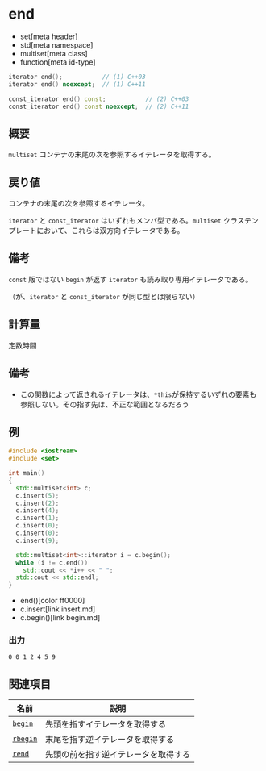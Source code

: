 # end
* set[meta header]
* std[meta namespace]
* multiset[meta class]
* function[meta id-type]

```cpp
iterator end();           // (1) C++03
iterator end() noexcept;  // (1) C++11

const_iterator end() const;           // (2) C++03
const_iterator end() const noexcept;  // (2) C++11
```

## 概要
`multiset` コンテナの末尾の次を参照するイテレータを取得する。


## 戻り値
コンテナの末尾の次を参照するイテレータ。

`iterator` と `const_iterator` はいずれもメンバ型である。`multiset` クラステンプレートにおいて、これらは双方向イテレータである。


## 備考
`const` 版ではない `begin` が返す `iterator` も読み取り専用イテレータである。

（が、`iterator` と `const_iterator` が同じ型とは限らない）


## 計算量
定数時間


## 備考
- この関数によって返されるイテレータは、`*this`が保持するいずれの要素も参照しない。その指す先は、不正な範囲となるだろう


## 例
```cpp example
#include <iostream>
#include <set>

int main()
{
  std::multiset<int> c;
  c.insert(5);
  c.insert(2);
  c.insert(4);
  c.insert(1);
  c.insert(0);
  c.insert(0);
  c.insert(9);

  std::multiset<int>::iterator i = c.begin();
  while (i != c.end())
    std::cout << *i++ << " ";
  std::cout << std::endl;
}
```
* end()[color ff0000]
* c.insert[link insert.md]
* c.begin()[link begin.md]

### 出力
```
0 0 1 2 4 5 9 
```

## 関連項目

| 名前                    | 説明                             |
|-------------------------|----------------------------------|
| [`begin`](begin.md)   | 先頭を指すイテレータを取得する   |
| [`rbegin`](rbegin.md) | 末尾を指す逆イテレータを取得する |
| [`rend`](rend.md)     | 先頭の前を指す逆イテレータを取得する |

